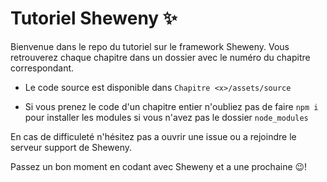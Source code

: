 # Tutoriel Sheweny ✨

Bienvenue dans le repo du tutoriel sur le framework Sheweny. Vous retrouverez chaque chapitre dans un dossier avec le numéro du chapitre correspondant.

- Le code source est disponible dans `Chapitre <x>/assets/source`

- Si vous prenez le code d'un chapitre entier n'oubliez pas de faire `npm i` pour installer les modules si vous n'avez pas le dossier `node_modules`

En cas de difficuleté n'hésitez pas a ouvrir une issue ou a rejoindre le serveur support de Sheweny.

Passez un bon moment en codant avec Sheweny et a une prochaine 😉!

